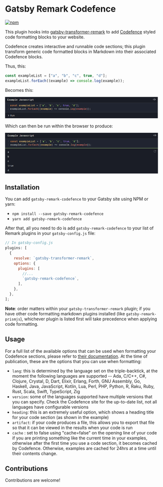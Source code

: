 # Gatsby Remark Codefence

[![npm](https://img.shields.io/npm/v/gatsby-remark-codefence/latest.svg?style=flat-square)](https://www.npmjs.com/package/gatsby-remark-codefence)

This plugin hooks into [gatsby-transformer-remark](https://www.gatsbyjs.org/packages/gatsby-transformer-remark/) to add [Codefence](https://codefence.io/) styled code formatting blocks to your website.

Codefence creates interactive and runnable code sections; this plugin transform generic code formatted blocks in Markdown into their associated Codefence blocks.

Thus, this:

```js heading="Example JavaScript"
const exampleList = ["a", "b", "c", true, "d"];
exampleList.forEach((example) => console.log(example));
```

Becomes this:

![Example Codefence](./example-codefence-start.PNG)

Which can then be run within the browser to produce:

![Example codefence after running](./example-codefence.PNG)

## Installation

You can add `gatsby-remark-codefence` to your Gatsby site using NPM or yarn:

- `npm install --save gatsby-remark-codefence`
- `yarn add gatsby-remark-codefence`

After that, all you need to do is add `gatsby-remark-codefence` to your list of Remark plugins in your `gatsby-config.js` file:

```javascript
// In gatsby-config.js
plugins: [
  {
    resolve: `gatsby-transformer-remark`,
    options: {
      plugins: [
        //...
        `gatsby-remark-codefence`,
      ],
    },
  },
];
```

**Note**: order matters within your `gatsby-transformer-remark` plugin; if you have other code formatting markdown plugins installed (like `gatsby-remark-prismjs`), whichever plugin is listed first will take precedence when applying code formatting.

## Usage

For a full list of the available options that can be used when formatting your Codefence sections, please refer to [their documentation](https://codefence.io/). At the time of publication, these are the options that you can use when formatting:

- `lang`: this is determined by the language set on the triple-backtick, at the moment the following languages are supported -- Ada, C/C++, C#, Clojure, Crystal, D, Dart, Elixir, Erlang, Forth, GNU Assembly, Go, Haskell, Java, JavaScript, Kotlin, Lua, Perl, PHP, Python, R, Raku, Ruby, Rust, Scala, Swift, TypeScript, Zig
- `version`: some of the languages supported have multiple versions that you can specify. Check the Codefence site for the up-to-date list, not all languages have configurable versions
- `heading`: this is an extremely useful option, which shows a heading title for your code section (as shown in the example)
- `artifact`: if your code produces a file, this allows you to export that file so that it can be viewed in the results when your code is run
- `cache` : set to false using "cache=false" on the opening line of your code if you are printing something like the current time in your examples, otherwise after the first time you use a code section, it becomes cached by Codefence. Otherwise, examples are cached for 24hrs at a time until their contents change.

## Contributions

Contributions are welcome!

